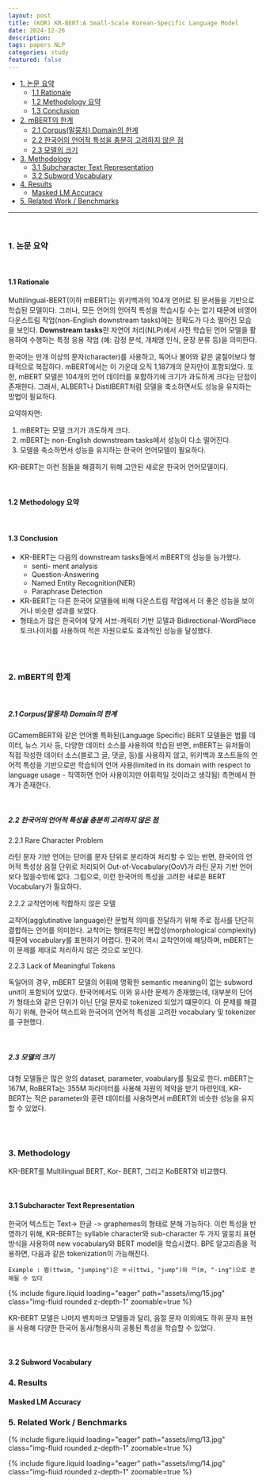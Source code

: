 ```yaml
---
layout: post
title: (KOR) KR-BERT:A Small-Scale Korean-Specific Language Model
date: 2024-12-26
description: 
tags: papers NLP
categories: study
featured: false
---
```

- [1. 논문 요약](#1-논문-요약)
  - [1.1 Rationale](#11-rationale)
  - [1.2 Methodology 요약](#12-methodology-요약)
  - [1.3 Conclusion](#13-conclusion)
- [2. mBERT의 한계](#2-mbert의-한계)
    - [2.1 Corpus(말뭉치) Domain의 한계](#21-corpus말뭉치-domain의-한계)
    - [2.2 한국어의 언어적 특성을 충분히 고려하지 않은 점](#22-한국어의-언어적-특성을-충분히-고려하지-않은-점)
    - [2.3 모델의 크기](#23-모델의-크기)
- [3. Methodology](#3-methodology)
  - [3.1 Subcharacter Text Representation](#31-subcharacter-text-representation)
  - [3.2 Subword Vocabulary](#32-subword-vocabulary)
- [4. Results](#4-results)
  - [Masked LM Accuracy](#masked-lm-accuracy)
- [5. Related Work / Benchmarks](#5-related-work--benchmarks)


---

<br>


### 1. 논문 요약

<br>

#### 1.1 Rationale
Multilingual-BERT(이하 mBERT)는 위키백과의 104개 언어로 된 문서들을 기반으로 학습된 모델이다. 그러나, 모든 언어의 언어적 특성을 학습시킬 수는 없기 때문에 비영어 다운스트림 작업(non-English downstream tasks)에는 정확도가 다소 떨어진 모습을 보인다. **Downstream tasks**란 자연어 처리(NLP)에서 사전 학습된 언어 모델을 활용하여 수행하는 특정 응용 작업 (예: 감정 분석, 개체명 인식, 문장 분류 등)을 의미한다.

한국어는 만개 이상의 문자(character)를 사용하고, 독어나 불어와 같은 굴절어보다 형태적으로 복잡하다. mBERT에서는 이 가운데 오직 1,187개의 문자만이 포함되었다. 또한, mBERT 모델은 104개의 언어 데이터를 포함하기에 크기가 과도하게 크다는 단점이 존재한다. 그래서, ALBERT나 DistilBERT처럼 모델을 축소하면서도 성능을 유지하는 방법이 필요하다.

요약하자면: 

1. mBERT는 모델 크기가 과도하게 크다.
2. mBERT는 non-English downstream tasks에서 성능이 다소 떨어진다.
3. 모델을 축소하면서 성능을 유지하는 한국어 언어모델이 필요하다.

KR-BERT는 이런 점들을 해결하기 위해 고안된 새로운 한국어 언어모델이다.

<br>

#### 1.2 Methodology 요약


<br>

#### 1.3 Conclusion

- KR-BERT는 다음의 downstream tasks들에서 mBERT의 성능을 능가했다.
  - senti- ment analysis
  - Question-Answering
  - Named Entity Recognition(NER)
  - Paraphrase Detection
- KR-BERT는 다른 한국어 모델들에 비해 다운스트림 작업에서 더 좋은 성능을 보이거나 비슷한 성과를 보였다.
- 형태소가 많은 한국어에 맞게 서브-캐릭터 기반 모델과 Bidirectional-WordPiece 토크나이저를 사용하여 적은 자원으로도 효과적인 성능을 달성했다.

<br>
<br>


### 2. mBERT의 한계

<br>

##### 2.1 Corpus(말뭉치) Domain의 한계
GCamemBERT와 같은 언어별 특화된(Language Specific) BERT 모델들은 법률 데이터, 뉴스 기사 등, 다양한 데이터 소스를 사용하여 학습된 반면, mBERT는 유저들이 직접 작성한 데이터 소스(블로그 글, 댓글, 등)를 사용하지 않고, 위키백과 포스트들의 언어적 특성을 기반으로만 학습되어 언어 사용(limited in its domain with respect to language usage - 직역하면 언어 사용이지만 어휘력일 것이라고 생각됨) 측면에서 한계가 존재한다.

<br>

##### 2.2 한국어의 언어적 특성을 충분히 고려하지 않은 점

2.2.1 Rare Character Problem

라틴 문자 기반 언어는 단어를 문자 단위로 분리하여 처리할 수 있는 반면, 한국어의 언어적 특성상 음절 단위로 처리되어 Out-of-Vocabulary(OoV)가 라틴 문자 기반 언어보다 많을수밖에 없다. 그럼으로, 이런 한국어의 특성을 고려한 새로운 BERT Vocabulary가 필요하다.

2.2.2 교착언어에 적합하지 않은 모델

교착어(agglutinative language)란 문법적 의미를 전달하기 위해 주로 접사를 단단히 결합하는 언어를 의미한다. 교착어는 형태론적인 복잡성(morphological complexity) 때문에 vocabulary를 표현하기 어렵다. 한국어 역시 교착언어에 해당하며, mBERT는 이 문제를 제대로 처리하지 않은 것으로 보인다.

2.2.3 Lack of Meaningful Tokens

독일어의 경우, mBERT 모델의 어휘에 명확한 semantic meaning이 없는 subword unit이 포함되어 있었다. 한국어에서도 이와 유사한 문제가 존재했는데, 대부분의 단어가 형태소와 같은 단위가 아닌 단일 문자로 tokenized 되었기 떄문이다. 이 문제를 해결하기 위해, 한국어 텍스트와 한국어의 언어적 특성을 고려한 vocabulary 및 tokenizer를 구현했다.

<br>

##### 2.3 모델의 크기
대형 모델들은 많은 양의 dataset, parameter, voabulary를 필요로 한다. mBERT는 167M, RoBERTa는 355M 파라미터를 사용해 자원의 제약을 받기 마련인데, KR-BERT는 적은 parameter와 훈련 데이터를 사용하면서 mBERT와 비슷한 성능을 유지할 수 있었다.

<br>
<br>


### 3. Methodology


KR-BERT를 Multilingual BERT, Kor- BERT, 그리고 KoBERT와 비교했다.

<br>

#### 3.1 Subcharacter Text Representation

한국어 텍스트는 Text-> 한글 -> graphemes의 형태로 분해 가능하다. 이런 특성을 반영하기 위해, KR-BERT는 syllable character와 sub-character 두 가지 말뭉치 표현 방식을 사용하여 new vocabulary와 BERT model을 학습시켰다. BPE 알고리즘을 적용하면, 다음과 같은 tokenization이 가능해진다.

`Example : 뜀(ttwim, "jumping")은 ㄸㅟ(ttwi, "jump")와 ᄆ(m, "-ing")으로 분해될 수 있다`

{% include figure.liquid loading="eager" path="assets/img/15.jpg" class="img-fluid rounded z-depth-1" zoomable=true %}

KR-BERT 모델은 나머지 벤치마크 모델들과 달리, 음절 문자 이외에도 하위 문자 표현을 사용해 다양한 한국어 동사/형용사의 공통된 특성을 학습할 수 있었다.

<br>

#### 3.2 Subword Vocabulary

### 4. Results

#### Masked LM Accuracy

### 5. Related Work / Benchmarks

{% include figure.liquid loading="eager" path="assets/img/13.jpg" class="img-fluid rounded z-depth-1" zoomable=true %}

{% include figure.liquid loading="eager" path="assets/img/14.jpg" class="img-fluid rounded z-depth-1" zoomable=true %}

